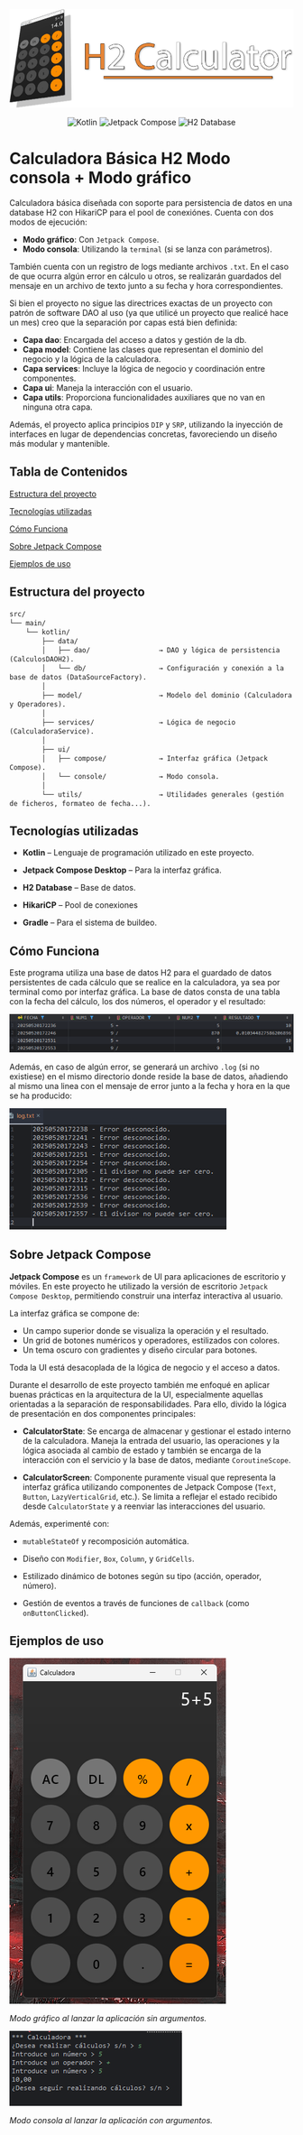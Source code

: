 <p align="center"><img alt="h2" src="./assets/readme-header.png"/></p>

<p align="center">
  <img alt="Kotlin" src="https://img.shields.io/badge/Kotlin-2.1-blue?logo=kotlin&logoColor=white"/>
  <img alt="Jetpack Compose" src="https://img.shields.io/badge/Jetpack%20Compose-Desktop-green?logo=android&logoColor=white"/>
  <img alt="H2 Database" src="https://img.shields.io/badge/H2-database-orange?logo=databricks&logoColor=white"/>
</p>

# Calculadora Básica H2 Modo consola + Modo gráfico

Calculadora básica diseñada con soporte para persistencia de datos en una database H2 con HikariCP para el pool de conexiónes. Cuenta con dos modos de ejecución:
- **Modo gráfico**: Con `Jetpack Compose`.
- **Modo consola**: Utilizando la `terminal` (si se lanza con parámetros).

También cuenta con un registro de logs mediante archivos `.txt`. En el caso de que ocurra algún error en cálculo u otros, se realizarán guardados del mensaje
en un archivo de texto junto a su fecha y hora correspondientes.

Si bien el proyecto no sigue las directrices exactas de un proyecto con patrón de software DAO al uso (ya que utilicé un proyecto que realicé hace un mes) creo que la
separación por capas está bien definida:
- **Capa dao**: Encargada del acceso a datos y gestión de la db.
- **Capa model**: Contiene las clases que representan el dominio del negocio y la lógica de la calculadora.
- **Capa services**: Incluye la lógica de negocio y coordinación entre componentes.
- **Capa ui**: Maneja la interacción con el usuario.
- **Capa utils**: Proporciona funcionalidades auxiliares que no van en ninguna otra capa.

Además, el proyecto aplica principios `DIP` y `SRP`, utilizando la inyección de interfaces en lugar de dependencias concretas, favoreciendo un diseño más modular y mantenible.

## Tabla de Contenidos
[Estructura del proyecto](#estructura-del-proyecto)

[Tecnologías utilizadas](#tecnologías-utilizadas)

[Cómo Funciona](#cómo-funciona)

[Sobre Jetpack Compose](#sobre-jetpack-compose)

[Ejemplos de uso](#ejemplos-de-uso)

## Estructura del proyecto

````plaintext
src/
└── main/
    └── kotlin/
        ├── data/
        │   ├── dao/                 → DAO y lógica de persistencia (CalculosDAOH2).
        │   └── db/                  → Configuración y conexión a la base de datos (DataSourceFactory).
        │
        ├── model/                   → Modelo del dominio (Calculadora y Operadores).
        │
        ├── services/                → Lógica de negocio (CalculadoraService).
        │
        ├── ui/
        │   ├── compose/             → Interfaz gráfica (Jetpack Compose).
        │   └── console/             → Modo consola.
        │
        └── utils/                   → Utilidades generales (gestión de ficheros, formateo de fecha...).
````

## Tecnologías utilizadas

- **Kotlin** – Lenguaje de programación utilizado en este proyecto.

- **Jetpack Compose Desktop** – Para la interfaz gráfica.

- **H2 Database** – Base de datos.

- **HikariCP** – Pool de conexiones

- **Gradle** – Para el sistema de buildeo.

## Cómo Funciona

Este programa utiliza una base de datos H2 para el guardado de datos persistentes de cada cálculo que se realice en la calculadora, ya sea por terminal como por interfaz gráfica.
La base de datos consta de una tabla con la fecha del cálculo, los dos números, el operador y el resultado:

![tabla](assets/tabla.png)

Además, en caso de algún error, se generará un archivo `.log` (si no existiese) en el mismo directorio donde reside la base de datos, añadiendo al mismo una linea con el mensaje de error junto a la fecha y hora en la que se ha producido:

![log](assets/log.png)

## Sobre Jetpack Compose

**Jetpack Compose** es un `framework` de UI para aplicaciones de escritorio y móviles. En este proyecto he utilizado la versión de escritorio `Jetpack Compose Desktop`, permitiendo construir una interfaz interactiva al usuario.

La interfaz gráfica se compone de:
- Un campo superior donde se visualiza la operación y el resultado.
- Un grid de botones numéricos y operadores, estilizados con colores.
- Un tema oscuro con gradientes y diseño circular para botones.

Toda la UI está desacoplada de la lógica de negocio y el acceso a datos.

Durante el desarrollo de este proyecto también me enfoqué en aplicar buenas prácticas en la arquitectura de la UI, especialmente aquellas orientadas a la separación de responsabilidades. Para ello, divido la lógica de presentación en dos componentes principales:

- **CalculatorState**: Se encarga de almacenar y gestionar el estado interno de la calculadora. Maneja la entrada del usuario, las operaciones y la lógica asociada al cambio de estado y también se encarga de la interacción con el servicio y la base de datos, mediante `CoroutineScope`.

- **CalculatorScreen**: Componente puramente visual que representa la interfaz gráfica utilizando componentes de Jetpack Compose (`Text`, `Button`, `LazyVerticalGrid`, etc.). Se limita a reflejar el estado recibido desde `CalculatorState` y a reenviar las interacciones del usuario.

Además, experimenté con:

- `mutableStateOf` y recomposición automática.

- Diseño con `Modifier`, `Box`, `Column`, y `GridCells`.

- Estilizado dinámico de botones según su tipo (acción, operador, número).

- Gestión de eventos a través de funciones de `callback` (como `onButtonClicked`).

## Ejemplos de uso

  <img src="assets/graphic-mode.png" alt="Interfaz gráfica de la calculadora"/>

  <em>Modo gráfico al lanzar la aplicación sin argumentos.</em>

  <img src="assets/console-mode.png" alt="Modo consola"/>

  <em>Modo consola al lanzar la aplicación con argumentos.</em>